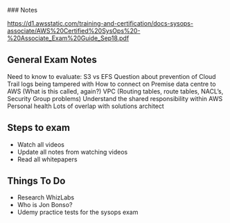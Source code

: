 ### Notes

https://d1.awsstatic.com/training-and-certification/docs-sysops-associate/AWS%20Certified%20SysOps%20-%20Associate_Exam%20Guide_Sep18.pdf

## General Exam Notes

Need to know to evaluate: S3 vs EFS
Question about prevention of Cloud Trail logs being tampered with
How to connect on Premise data centre to AWS (What is this called, again?)
VPC (Routing tables, route tables, NACL’s, Security Group problems)
Understand the shared responsibility within AWS
Personal health
Lots of overlap with solutions architect

## Steps to exam

- Watch all videos
- Update all notes from watching videos
- Read all whitepapers

## Things To Do

- Research WhizLabs
- Who is Jon Bonso?
- Udemy practice tests for the sysops exam



